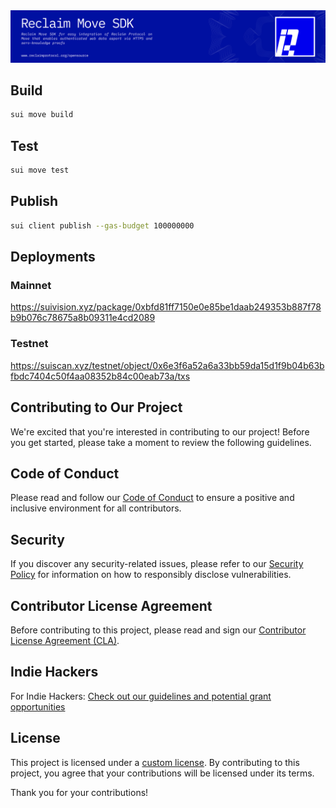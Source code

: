 <div>
    <div>
        <img src="https://raw.githubusercontent.com/reclaimprotocol/.github/main/assets/banners/Move-SDK.png"  />
    </div>
</div>

## Build
```bash
sui move build
```

## Test
```bash
sui move test 
```

## Publish
```bash
sui client publish --gas-budget 100000000
```

## Deployments

### Mainnet

https://suivision.xyz/package/0xbfd81ff7150e0e85be1daab249353b887f78b9b076c78675a8b09311e4cd2089


### Testnet

https://suiscan.xyz/testnet/object/0x6e3f6a52a6a33bb59da15d1f9b04b63bfbdc7404c50f4aa08352b84c00eab73a/txs

## Contributing to Our Project

We're excited that you're interested in contributing to our project! Before you get started, please take a moment to review the following guidelines.

## Code of Conduct

Please read and follow our [Code of Conduct](https://github.com/reclaimprotocol/.github/blob/main/Code-of-Conduct.md) to ensure a positive and inclusive environment for all contributors.

## Security

If you discover any security-related issues, please refer to our [Security Policy](https://github.com/reclaimprotocol/.github/blob/main/SECURITY.md) for information on how to responsibly disclose vulnerabilities.

## Contributor License Agreement

Before contributing to this project, please read and sign our [Contributor License Agreement (CLA)](https://github.com/reclaimprotocol/.github/blob/main/CLA.md).

## Indie Hackers

For Indie Hackers: [Check out our guidelines and potential grant opportunities](https://github.com/reclaimprotocol/.github/blob/main/Indie-Hackers.md)

## License

This project is licensed under a [custom license](https://github.com/reclaimprotocol/.github/blob/main/LICENSE). By contributing to this project, you agree that your contributions will be licensed under its terms.

Thank you for your contributions!
